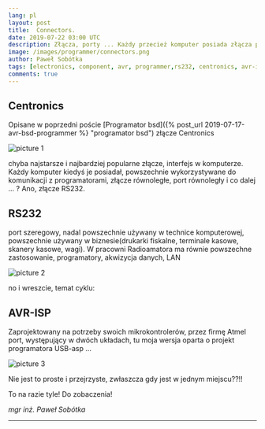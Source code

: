 ```yaml
---
lang: pl
layout: post
title:  Connectors.
date: 2019-07-22 03:00 UTC 
description: Złącza, porty ... Każdy przecież komputer posiada złącza peryferyjne i to właśnie te złącza wykorzystano przy konstruowaniu programatorów. RS232, Centronics, LPT, czy nawet złącze AVR-ISP są na tyle popularne i zapomniane a jakże są użyteczne w pracowni Radioamatora.
image: /images/programmer/connectors.png
author: Paweł Sobótka
tags: [electronics, component, avr, programmer,rs232, centronics, avr-isp]
comments: true
---
```


## Centronics

Opisane w poprzedni poście [Programator bsd]({% post_url 2019-07-17-avr-bsd-programmer %} "programator bsd") złącze Centronics

![picture 1]({{site.url}}{{site.baseurl}}/images/programmer/centronics_pinout.png "Układ pinów złącza 'Centronics' (LPT) - drukarkowego")

chyba najstarsze i najbardziej popularne złącze, interfejs w komputerze. Każdy komputer kiedyś je posiadał, powszechnie wykorzystywane do komunikacji z programatorami, złącze równoległe, port równoległy i co dalej ... ? Ano, złącze RS232.

## RS232

port szeregowy, nadal powszechnie używany w technice komputerowej, powszechnie używany w biznesie(drukarki fiskalne, terminale kasowe, skanery kasowe, wagi). W pracowni Radioamatora ma równie powszechne zastosowanie, programatory, akwizycja danych, LAN

![picture 2]({{site.url}}{{site.baseurl}}/images/programmer/rs232_db9_pinout.png "Układ pinów złącza RS232 - szeregowego")

no i wreszcie, temat cyklu:

## AVR-ISP

Zaprojektowany na potrzeby swoich mikrokontrolerów, przez firmę Atmel port, występujący w dwóch układach, tu moja wersja oparta o projekt programatora USB-asp ...

![picture 3]({{site.url}}{{site.baseurl}}/images/programmer/avr-isp.png "Układ pinów złącza AVR-ISP - złącza do programowania układów AVR")

Nie jest to proste i przejrzyste, zwłaszcza gdy jest w jednym miejscu??!!

To na razie tyle! Do zobaczenia!

_mgr inż. Paweł Sobótka_
- - - 
